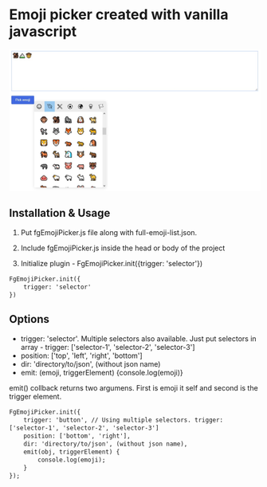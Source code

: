 # Emoji picker created with vanilla javascript

![](emoji-picker-thumb.jpg)

## Installation & Usage

1. Put fgEmojiPicker.js file along with full-emoji-list.json.

2. Include fgEmojiPicker.js inside the head or body of the project

3. Initialize plugin - FgEmojiPicker.init({trigger: 'selector'})

```
FgEmojiPicker.init({
    trigger: 'selector'
})
```

## Options

*  trigger: 'selector'. Multiple selectors also available. Just put selectors in array - trigger: ['selector-1', 'selector-2', 'selector-3']
*  position: ['top', 'left', 'right', 'bottom']
*  dir: 'directory/to/json', (without json name)
*  emit: (emoji, triggerElement) {console.log(emoji)}

emit() collback returns two argumens. First is emoji it self and second is the trigger element.


```
FgEmojiPicker.init({
    trigger: 'button', // Using multiple selectors. trigger: ['selector-1', 'selector-2', 'selector-3']
    position: ['bottom', 'right'],
    dir: 'directory/to/json', (without json name),
    emit(obj, triggerElement) {
        console.log(emoji);
    }
});
```